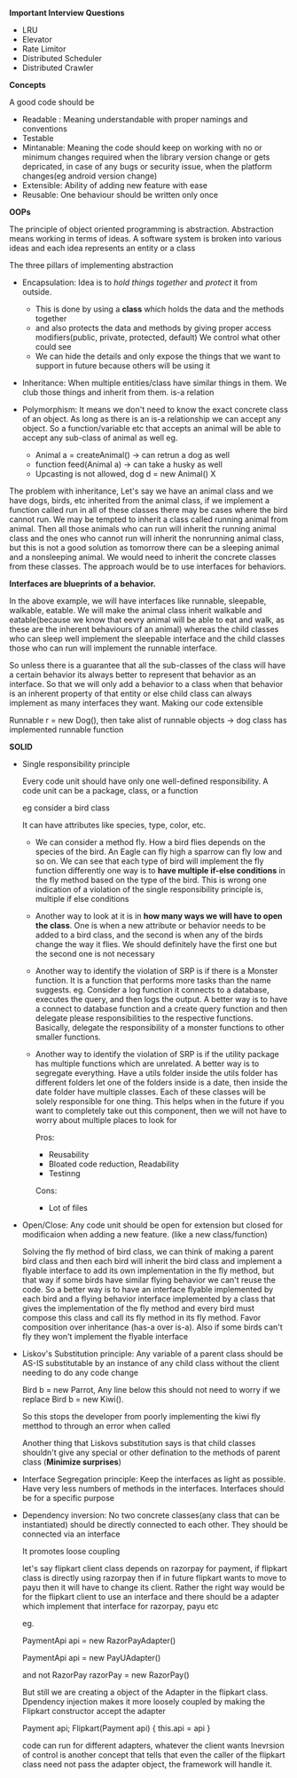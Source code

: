 **Important Interview Questions**
- LRU
- Elevator
- Rate Limitor
- Distributed Scheduler
- Distributed Crawler





**Concepts**

A good code should be
- Readable : Meaning understandable with proper namings and conventions
- Testable
- Mintanable: Meaning the code should keep on working with no or minimum changes required when the library version change or gets depricated, in case of any bugs or security issue, when the platform changes(eg android version change)
- Extensible: Ability of adding new feature with ease
- Reusable: One behaviour should be written only once

**OOPs**

The principle of object oriented programming is abstraction. Abstraction means working in terms of ideas. A software system is broken into various ideas and each idea represents an entity or a class

The three pillars of implementing abstraction

- Encapsulation: Idea is to _hold things together_ and _protect_ it  from outside.  
    - This is done by using a **class** which holds the data and the methods together 
    - and also protects the data and methods by giving proper access modifiers(public, private, protected, default) We control what other could see
    - We can hide the details and only expose the things that we want to support in future because others will be using it

- Inheritance: When multiple entities/class have similar things in them. We club those things and inherit from them.
is-a relation

- Polymorphism: It means we don't need to know the exact concrete class of an object. As long as there is an is-a relationship we can accept any object. So a function/variable etc that accepts an animal will be able to accept any sub-class of animal as well 
eg. 
    - Animal a = createAnimal() -> can retrun a dog as well
    - function feed(Animal a) -> can take a husky as well
    - Upcasting is not allowed, dog d = new Animal() X

The problem with inheritance, Let's say we have an animal class and we have dogs, birds,  etc inherited from the animal class,  if we implement a function called run in all of these classes there may be cases where the bird cannot run.  We may be tempted to inherit a class called running animal from animal. Then all those animals who can run will inherit the running animal class and the ones who cannot run will inherit the nonrunning animal class, but this is not a good solution as tomorrow there can be a sleeping animal and a nonsleeping animal. We would need to inherit the concrete classes from these classes.  The approach would be to use interfaces for behaviors.

**Interfaces are blueprints of a behavior.**

In the above example, we will have interfaces like runnable, sleepable, walkable,  eatable. We will make the animal class inherit walkable and eatable(because we know that eevry animal will be able to eat and walk, as these are the inherent behaviours of an animal) whereas the child classes who can sleep well implement the sleepable interface and the child classes those who can run will implement the runnable interface.

So unless there is a guarantee that all the sub-classes of the class will have a certain behavior its always better to represent that behavior as an interface. So that we will only add a behavior to a class when that behavior is an inherent property of that entity or else child class can always implement as many interfaces they want. Making our code extensible

Runnable r = new Dog(), then take alist of runnable objects -> dog class has implemented runnable function

**SOLID**
- Single responsibility principle 

    Every code unit should have only one well-defined responsibility.  A code unit can be a package, class, or a function

    eg consider a  bird class

    It can have attributes like species, type, color, etc.

    - We can consider a method fly.  How a bird flies depends on the species of the bird.  An Eagle can fly high a sparrow can fly low and so on.  We can see that each type of bird will implement the fly function differently one way is to **have multiple if-else conditions** in the fly method based on the type of the bird.  This is wrong one indication of a violation of the single responsibility principle is,  multiple if else conditions
    
    - Another way to look at it is in **how many ways we will have to open the class**. One is when a new attribute or behavior needs to be added to a bird class,  and the second is when any of the birds change the way it flies.  We should definitely have the first one but the second one is not necessary

    - Another way to identify the violation of SRP is if there is a Monster function.  It is a function that performs more tasks than the name suggests. eg.  Consider a log function it connects to a database, executes the query, and then logs the output.  A better way is to have a connect to database function and a create query function and then delegate please responsibilities to the respective functions. Basically, delegate the responsibility of a monster functions to other smaller functions.

    - Another way to identify the violation of SRP is if the utility package has multiple functions which are unrelated. A better way is to segregate everything.  Have a utils folder inside the utils folder has different folders let one of the folders inside is a date,  then inside the date folder have multiple classes.  Each of these classes will be solely responsible for one thing.  This helps when in the future if you want to completely take out this component, then we will not have to worry about multiple places to look for

        Pros:
        - Reusability
        - Bloated code reduction, Readability
        - Testinng

        Cons:
        - Lot of files

- Open/Close: Any code unit should be open for extension but closed for modificaion when adding a new feature. (like a new class/function)

    Solving the fly method of bird class, we can think of making a parent bird class and then each bird will inherit the bird class and implement a flyable interface to add its own implementation in the fly method, but that way if some birds have similar flying behavior we can't reuse the code. So a better way is to have an interface flyable implemented by each bird and a flying behavior interface implemented by a class that gives the implementation of the fly method and every bird must compose this class and call its fly method in its fly method. Favor composition over inheritance (has-a over is-a). Also if some birds can't fly they won't implement the flyable interface

- Liskov's Substitution principle: Any variable of a parent class should be AS-IS substitutable by an instance of any child class without the client needing to do any code change

    Bird b = new Parrot,  Any line below this should not need to worry if we replace Bird b = new Kiwi(). 

    So this stops the developer from poorly implementing the kiwi fly metthod to through an error when called

    Another thing that Liskovs substitution says is that child classes shouldn't give any special or other defination to the methods of parent class
    (**Minimize surprises**)

- Interface Segregation principle: Keep the interfaces as light as possible. Have very less numbers of methods in the interfaces. Interfaces should be for a specific purpose

- Dependency inversion: No two concrete classes(any class that can be instantiated) should be directly connected to each other.  They should be connected via an interface

    It promotes loose coupling

    let's say flipkart client class depends on razorpay for payment, if flipkart class is directly using razorpay then if in future flipkart wants to move to payu then it will have to change its client. Rather the right way would be for the flipkart client to use an interface and there should be a adapter which implement that interface for razorpay, payu etc
    
    eg.

    PaymentApi api = new RazorPayAdapter()
    
    PaymentApi api = new PayUAdapter()

    and not RazorPay razorPay = new RazorPay()

    But still we are creating a object of the Adapter in the flipkart class. Dpendency injection makes it more loosely coupled by making the Flipkart constructor accept the adapter

    Payment api;
    Flipkart(Payment api) {
        this.api = api
    }

    code can run for different adapters, whatever the client wants
    Inevrsion of control is another concept that tells that even the caller of the flipkart class need not pass the adapter object, the framework will handle it. 